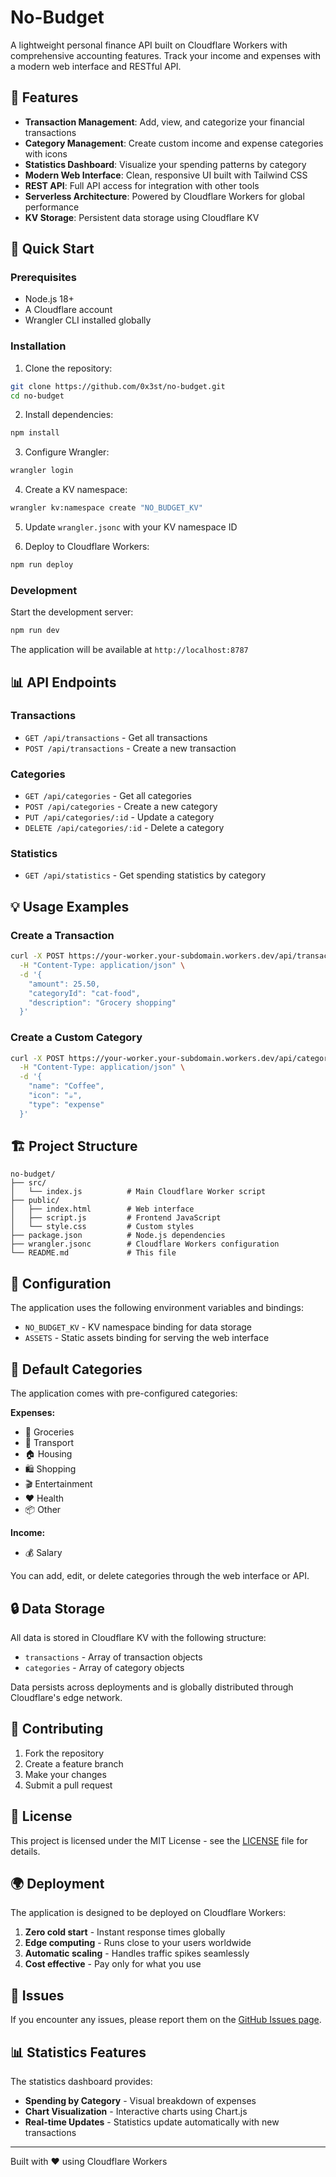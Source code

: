 # No-Budget

A lightweight personal finance API built on Cloudflare Workers with comprehensive accounting features. Track your income and expenses with a modern web interface and RESTful API.

## 🌟 Features

- **Transaction Management**: Add, view, and categorize your financial transactions
- **Category Management**: Create custom income and expense categories with icons
- **Statistics Dashboard**: Visualize your spending patterns by category
- **Modern Web Interface**: Clean, responsive UI built with Tailwind CSS
- **REST API**: Full API access for integration with other tools
- **Serverless Architecture**: Powered by Cloudflare Workers for global performance
- **KV Storage**: Persistent data storage using Cloudflare KV

## 🚀 Quick Start

### Prerequisites

- Node.js 18+ 
- A Cloudflare account
- Wrangler CLI installed globally

### Installation

1. Clone the repository:
```bash
git clone https://github.com/0x3st/no-budget.git
cd no-budget
```

2. Install dependencies:
```bash
npm install
```

3. Configure Wrangler:
```bash
wrangler login
```

4. Create a KV namespace:
```bash
wrangler kv:namespace create "NO_BUDGET_KV"
```

5. Update `wrangler.jsonc` with your KV namespace ID

6. Deploy to Cloudflare Workers:
```bash
npm run deploy
```

### Development

Start the development server:
```bash
npm run dev
```

The application will be available at `http://localhost:8787`

## 📊 API Endpoints

### Transactions

- `GET /api/transactions` - Get all transactions
- `POST /api/transactions` - Create a new transaction

### Categories

- `GET /api/categories` - Get all categories
- `POST /api/categories` - Create a new category
- `PUT /api/categories/:id` - Update a category
- `DELETE /api/categories/:id` - Delete a category

### Statistics

- `GET /api/statistics` - Get spending statistics by category

## 💡 Usage Examples

### Create a Transaction

```bash
curl -X POST https://your-worker.your-subdomain.workers.dev/api/transactions \
  -H "Content-Type: application/json" \
  -d '{
    "amount": 25.50,
    "categoryId": "cat-food",
    "description": "Grocery shopping"
  }'
```

### Create a Custom Category

```bash
curl -X POST https://your-worker.your-subdomain.workers.dev/api/categories \
  -H "Content-Type: application/json" \
  -d '{
    "name": "Coffee",
    "icon": "☕",
    "type": "expense"
  }'
```

## 🏗️ Project Structure

```
no-budget/
├── src/
│   └── index.js          # Main Cloudflare Worker script
├── public/
│   ├── index.html        # Web interface
│   ├── script.js         # Frontend JavaScript
│   └── style.css         # Custom styles
├── package.json          # Node.js dependencies
├── wrangler.jsonc        # Cloudflare Workers configuration
└── README.md             # This file
```

## 🔧 Configuration

The application uses the following environment variables and bindings:

- `NO_BUDGET_KV` - KV namespace binding for data storage
- `ASSETS` - Static assets binding for serving the web interface

## 🎨 Default Categories

The application comes with pre-configured categories:

**Expenses:**
- 🛒 Groceries
- 🚗 Transport  
- 🏠 Housing
- 🛍️ Shopping
- 🎬 Entertainment
- ❤️ Health
- 📦 Other

**Income:**
- 💰 Salary

You can add, edit, or delete categories through the web interface or API.

## 🔒 Data Storage

All data is stored in Cloudflare KV with the following structure:

- `transactions` - Array of transaction objects
- `categories` - Array of category objects

Data persists across deployments and is globally distributed through Cloudflare's edge network.

## 🤝 Contributing

1. Fork the repository
2. Create a feature branch
3. Make your changes
4. Submit a pull request

## 📝 License

This project is licensed under the MIT License - see the [LICENSE](LICENSE) file for details.

## 🌍 Deployment

The application is designed to be deployed on Cloudflare Workers:

1. **Zero cold start** - Instant response times globally
2. **Edge computing** - Runs close to your users worldwide  
3. **Automatic scaling** - Handles traffic spikes seamlessly
4. **Cost effective** - Pay only for what you use

## 🐛 Issues

If you encounter any issues, please report them on the [GitHub Issues page](https://github.com/0x3st/no-budget/issues).

## 📊 Statistics Features

The statistics dashboard provides:

- **Spending by Category** - Visual breakdown of expenses
- **Chart Visualization** - Interactive charts using Chart.js
- **Real-time Updates** - Statistics update automatically with new transactions

---

Built with ❤️ using Cloudflare Workers

